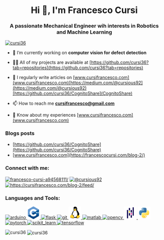 <h1 align="center">Hi 👋, I'm Francesco Cursi</h1>
<h3 align="center">A passionate Mechanical Engineer wih interests in Robotics and Machine Learning</h3>

<p align="left"> <a href="https://github.com/ryo-ma/github-profile-trophy"><img src="https://github-profile-trophy.vercel.app/?username=cursi36" alt="cursi36" /></a> </p>

- 🔭 I’m currently working on **computer vision for defect detection**

- 👨‍💻 All of my projects are available at [https://github.com/cursi36?tab=repositories](https://github.com/cursi36?tab=repositories)

- 📝 I regularly write articles on [www.cursifrancesco.com](www.cursifrancesco.com)[https://medium.com/@cursious92](https://medium.com/@cursious92)[https://github.com/cursi36/CognitoShare](CognitoShare)

- 📫 How to reach me **cursifrancesco@gmail.com**

- 📄 Know about my experiences [www.cursifrancesco.com](www.cursifrancesco.com)

### Blogs posts
<!-- BLOG-POST-LIST:START -->
- [https://github.com/cursi36/CognitoShare](https://github.com/cursi36/CognitoShare)
- [www.cursifrancesco.com](https://francescocursi.com/blog-2/)
<!-- BLOG-POST-LIST:END -->

<h3 align="left">Connect with me:</h3>
<p align="left">
<a href="https://linkedin.com/in/francesco-cursi-a94568111/" target="blank"><img align="center" src="https://raw.githubusercontent.com/rahuldkjain/github-profile-readme-generator/master/src/images/icons/Social/linked-in-alt.svg" alt="francesco-cursi-a94568111/" height="30" width="40" /></a>
<a href="https://medium.com/@cursious92" target="blank"><img align="center" src="https://raw.githubusercontent.com/rahuldkjain/github-profile-readme-generator/master/src/images/icons/Social/medium.svg" alt="@cursious92" height="30" width="40" /></a>
<a href="/https://cursifrancesco.com/blog-2/feed/" target="blank"><img align="center" src="https://raw.githubusercontent.com/rahuldkjain/github-profile-readme-generator/master/src/images/icons/Social/rss.svg" alt="https://cursifrancesco.com/blog-2/feed/" height="30" width="40" /></a>
</p>

<h3 align="left">Languages and Tools:</h3>
<p align="left"> <a href="https://www.arduino.cc/" target="_blank" rel="noreferrer"> <img src="https://cdn.worldvectorlogo.com/logos/arduino-1.svg" alt="arduino" width="40" height="40"/> </a> <a href="https://www.w3schools.com/cpp/" target="_blank" rel="noreferrer"> <img src="https://raw.githubusercontent.com/devicons/devicon/master/icons/cplusplus/cplusplus-original.svg" alt="cplusplus" width="40" height="40"/> </a> <a href="https://flask.palletsprojects.com/" target="_blank" rel="noreferrer"> <img src="https://www.vectorlogo.zone/logos/pocoo_flask/pocoo_flask-icon.svg" alt="flask" width="40" height="40"/> </a> <a href="https://git-scm.com/" target="_blank" rel="noreferrer"> <img src="https://www.vectorlogo.zone/logos/git-scm/git-scm-icon.svg" alt="git" width="40" height="40"/> </a> <a href="https://www.linux.org/" target="_blank" rel="noreferrer"> <img src="https://raw.githubusercontent.com/devicons/devicon/master/icons/linux/linux-original.svg" alt="linux" width="40" height="40"/> </a> <a href="https://www.mathworks.com/" target="_blank" rel="noreferrer"> <img src="https://upload.wikimedia.org/wikipedia/commons/2/21/Matlab_Logo.png" alt="matlab" width="40" height="40"/> </a> <a href="https://opencv.org/" target="_blank" rel="noreferrer"> <img src="https://www.vectorlogo.zone/logos/opencv/opencv-icon.svg" alt="opencv" width="40" height="40"/> </a> <a href="https://pandas.pydata.org/" target="_blank" rel="noreferrer"> <img src="https://raw.githubusercontent.com/devicons/devicon/2ae2a900d2f041da66e950e4d48052658d850630/icons/pandas/pandas-original.svg" alt="pandas" width="40" height="40"/> </a> <a href="https://www.python.org" target="_blank" rel="noreferrer"> <img src="https://raw.githubusercontent.com/devicons/devicon/master/icons/python/python-original.svg" alt="python" width="40" height="40"/> </a> <a href="https://pytorch.org/" target="_blank" rel="noreferrer"> <img src="https://www.vectorlogo.zone/logos/pytorch/pytorch-icon.svg" alt="pytorch" width="40" height="40"/> </a> <a href="https://scikit-learn.org/" target="_blank" rel="noreferrer"> <img src="https://upload.wikimedia.org/wikipedia/commons/0/05/Scikit_learn_logo_small.svg" alt="scikit_learn" width="40" height="40"/> </a> <a href="https://www.tensorflow.org" target="_blank" rel="noreferrer"> <img src="https://www.vectorlogo.zone/logos/tensorflow/tensorflow-icon.svg" alt="tensorflow" width="40" height="40"/> </a> </p>

<p><img align="left" src="https://github-readme-stats.vercel.app/api/top-langs?username=cursi36&show_icons=true&locale=en&layout=compact" alt="cursi36" /></p>

<p>&nbsp;<img align="center" src="https://github-readme-stats.vercel.app/api?username=cursi36&show_icons=true&locale=en" alt="cursi36" /></p>

